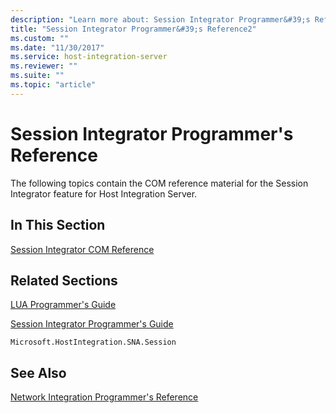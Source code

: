 ```yaml
---
description: "Learn more about: Session Integrator Programmer&#39;s Reference"
title: "Session Integrator Programmer&#39;s Reference2"
ms.custom: ""
ms.date: "11/30/2017"
ms.service: host-integration-server
ms.reviewer: ""
ms.suite: ""
ms.topic: "article"
---
```

# Session Integrator Programmer&#39;s Reference
The following topics contain the COM reference material for the Session Integrator feature for Host Integration Server.  
  
## In This Section  
 [Session Integrator COM Reference](../core/session-integrator-com-reference1.md)  
  
## Related Sections  
 [LUA Programmer's Guide](./lua-programmer-s-guide1.md)  
  
 [Session Integrator Programmer's Guide](./session-integrator-programmer-s-guide2.md)  
  
 `Microsoft.HostIntegration.SNA.Session`
  
## See Also  
 [Network Integration Programmer's Reference](../core/network-integration-programmer-s-reference2.md)
